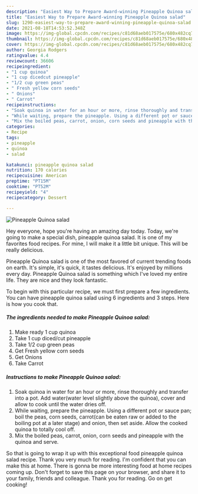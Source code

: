 ```yaml
---
description: "Easiest Way to Prepare Award-winning Pineapple Quinoa salad"
title: "Easiest Way to Prepare Award-winning Pineapple Quinoa salad"
slug: 1290-easiest-way-to-prepare-award-winning-pineapple-quinoa-salad
date: 2021-08-18T14:53:52.348Z
image: https://img-global.cpcdn.com/recipes/c81d68aeb017575e/680x482cq70/pineapple-quinoa-salad-recipe-main-photo.jpg
thumbnail: https://img-global.cpcdn.com/recipes/c81d68aeb017575e/680x482cq70/pineapple-quinoa-salad-recipe-main-photo.jpg
cover: https://img-global.cpcdn.com/recipes/c81d68aeb017575e/680x482cq70/pineapple-quinoa-salad-recipe-main-photo.jpg
author: Georgia Rodgers
ratingvalue: 4.4
reviewcount: 36606
recipeingredient:
- "1 cup quinoa"
- "1 cup dicedcut pineapple"
- "1/2 cup green peas"
- " Fresh yellow corn seeds"
- " Onions"
- " Carrot"
recipeinstructions:
- "Soak quinoa in water for an hour or more, rinse thoroughly and transfer into a pot. Add water(water level slightly above the quinoa), cover and allow to cook until the water dries off."
- "While waiting, prepare the pineapple. Using a different pot or sauce pan; boil the peas, corn seeds, carrot(can be eaten raw or added to the boiling pot at a later stage) and onion, then set aside. Allow the cooked quinoa to totally cool off."
- "Mix the boiled peas, carrot, onion, corn seeds and pineapple with the quinoa and serve."
categories:
- Recipe
tags:
- pineapple
- quinoa
- salad

katakunci: pineapple quinoa salad 
nutrition: 170 calories
recipecuisine: American
preptime: "PT15M"
cooktime: "PT52M"
recipeyield: "4"
recipecategory: Dessert

---
```



![Pineapple Quinoa salad](https://img-global.cpcdn.com/recipes/c81d68aeb017575e/680x482cq70/pineapple-quinoa-salad-recipe-main-photo.jpg)

Hey everyone, hope you're having an amazing day today. Today, we're going to make a special dish, pineapple quinoa salad. It is one of my favorites food recipes. For mine, I will make it a little bit unique. This will be really delicious.

Pineapple Quinoa salad is one of the most favored of current trending foods on earth. It's simple, it's quick, it tastes delicious. It's enjoyed by millions every day. Pineapple Quinoa salad is something which I've loved my entire life. They are nice and they look fantastic.




To begin with this particular recipe, we must first prepare a few ingredients. You can have pineapple quinoa salad using 6 ingredients and 3 steps. Here is how you cook that.

<!--inarticleads1-->

##### The ingredients needed to make Pineapple Quinoa salad:

1. Make ready 1 cup quinoa
1. Take 1 cup diced/cut pineapple
1. Take 1/2 cup green peas
1. Get  Fresh yellow corn seeds
1. Get  Onions
1. Take  Carrot




<!--inarticleads2-->

##### Instructions to make Pineapple Quinoa salad:

1. Soak quinoa in water for an hour or more, rinse thoroughly and transfer into a pot. Add water(water level slightly above the quinoa), cover and allow to cook until the water dries off.
1. While waiting, prepare the pineapple. Using a different pot or sauce pan; boil the peas, corn seeds, carrot(can be eaten raw or added to the boiling pot at a later stage) and onion, then set aside. Allow the cooked quinoa to totally cool off.
1. Mix the boiled peas, carrot, onion, corn seeds and pineapple with the quinoa and serve.




So that is going to wrap it up with this exceptional food pineapple quinoa salad recipe. Thank you very much for reading. I'm confident that you can make this at home. There is gonna be more interesting food at home recipes coming up. Don't forget to save this page on your browser, and share it to your family, friends and colleague. Thank you for reading. Go on get cooking!
